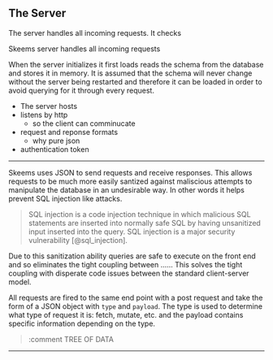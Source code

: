 ## The Server

The server handles all incoming requests. It checks

Skeems server handles all incoming requests

When the server initializes it first loads reads the schema from the database and stores it in memory. It is assumed that the schema will never change without the server being restarted and therefore it can be loaded in order to avoid querying for it through every request.

- The server hosts
- listens by http
  - so the client can comminucate
- request and reponse formats
  - why pure json
- authentication token

---

Skeems uses JSON to send requests and receive responses. This allows requests to be much more easily santized against maliscious attempts to manipulate the database in an undesirable way. In other words it helps prevent SQL injection like attacks.

> SQL injection is a code injection technique in which malicious SQL statements are inserted into normally safe SQL by having unsanitized input inserted into the query. SQL injection is a major security vulnerability [@sql_injection].

Due to this sanitization ability queries are safe to execute on the front end and so eliminates the tight coupling between ......
This solves the tight coupling with disperate code issues between the standard client-server model.

All requests are fired to the same end point with a post request and take the form of a JSON object with `type` and `payload`. The type is used to determine what type of request it is: fetch, mutate, etc. and the payload contains specific information depending on the type.

> :comment TREE OF DATA

---
